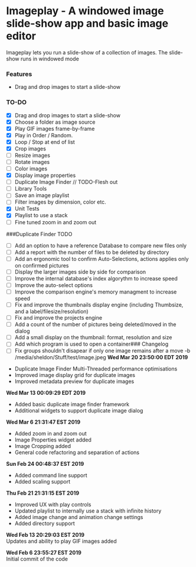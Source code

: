 # Imageplay - A windowed image slide-show app and basic image editor
Imageplay lets you run a slide-show of a collection of images. The slide-show runs in windowed mode

### Features
* Drag and drop images to start a slide-show

### TO-DO
- [x] Drag and drop images to start a slide-show
- [x] Choose a folder as image source
- [x] Play GIF images frame-by-frame
- [x] Play in Order / Random. 
- [x] Loop / Stop at end of list
- [x] Crop images
- [ ] Resize images
- [ ] Rotate images
- [ ] Color images
- [x] Display image properties
- [ ] Duplicate Image Finder // TODO-Flesh out
- [ ] Library Tools
- [ ] Save an image playlist
- [ ] Filter images by dimension, color etc.
- [x] Unit Tests
- [x] Playlist to use a stack
- [ ] Fine tuned zoom in and zoom out

###Duplicate Finder TODO
- [ ] Add an option to have a reference Database to compare new files only
- [ ] Add a report with the number of files to be deleted by directory
- [ ] Add an ergonomic tool to confirm Auto-Selections, actions applies only on confirmed pictures
- [ ] Display the larger images side by side for comparison
- [ ] Improve the internal database's index algorythm to increase speed
- [ ] Improve the auto-select options
- [ ] Improve the comparison engine's memory managment to increase speed
- [ ] Fix and improve the thumbnails display engine (including Thumbsize, and a label/filesize/resolution)
- [ ] Fix and improve the projects engine 
- [ ] Add a count of the number of pictures being deleted/moved in the dialog
- [ ] Add a small display on the thumbnail: format, resolution and size
- [ ] Add which program is used to open a container### Changelog
- [ ] Fix groups shouldn't disapear if only one image remains after a move
-b /media/sheldon/Stuff/test/image.jpeg
**Wed Mar 20 23:50:00 EDT 2019**
- Duplicate Image Finder Multi-Threaded performance optimisations
- Improved image display grid for duplicate images
- Improved metadata preview for duplicate images

**Wed Mar 13 00:09:29 EDT 2019**
- Added basic duplicate image finder framework
- Additional widgets to support duplicate image dialog

**Wed Mar  6 21:31:47 EST 2019**
- Added zoom in and zoom out
- Image Properties widget added
- Image Cropping added
- General code refactoring and separation of actions

**Sun Feb 24 00:48:37 EST 2019**
- Added command line support
- Added scaling support
 
**Thu Feb 21 21:31:15 EST 2019**
- Improved UX with play controls
- Updated playlist to internally use a stack with infinite history
- Added image change and animation change settings
- Added directory support
   
**Wed Feb 13 20:29:03 EST 2019**  
Updates and ability to play GIF images added 

**Wed Feb  6 23:55:27 EST 2019**  
Initial commit of the code  
